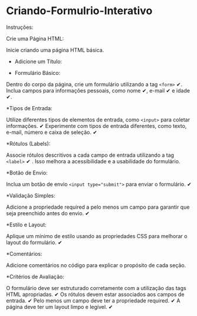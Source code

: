 # Criando-Formulrio-Interativo

Instruções:

Crie uma Página HTML:

Inicie criando uma página HTML básica.

* Adicione um Título:

* Formulário Básico:

Dentro do corpo da página, crie um formulário utilizando a tag `<form>` ✔.
Inclua campos para informações pessoais, como nome ✔, e-mail ✔ e idade ✔.

*Tipos de Entrada:

Utilize diferentes tipos de elementos de entrada, como `<input>` para coletar informações. ✔
Experimente com tipos de entrada diferentes, como texto, e-mail, número e caixa de seleção. ✔

*Rótulos (Labels):

Associe rótulos descritivos a cada campo de entrada utilizando a tag `<label>` ✔ . Isso melhora a acessibilidade e a usabilidade do formulário.

*Botão de Envio:

Inclua um botão de envio `<input type="submit">` para enviar o formulário. ✔

*Validação Simples:

Adicione a propriedade required a pelo menos um campo para garantir que seja preenchido antes do envio. ✔

*Estilo e Layout:

Aplique um mínimo de estilo usando as propriedades CSS para melhorar o layout do formulário. ✔

*Comentários:

Adicione comentários no código para explicar o propósito de cada seção.

*Critérios de Avaliação:

O formulário deve ser estruturado corretamente com a utilização das tags HTML apropriadas. ✔
Os rótulos devem estar associados aos campos de entrada. ✔
Pelo menos um campo deve ter a propriedade required. ✔
A página deve ter um layout limpo e legível. ✔
